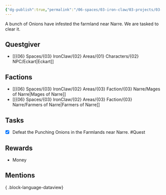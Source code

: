 ```yaml
---
{"dg-publish":true,"permalink":"/06-spaces/03-iron-claw/03-projects/03-quest/02-completed/clear-the-farms-of-punching-onions/","title":"Clear the Farms of Punching Onions"}
---
```



A bunch of Onions have infested the farmland near Narre. We are tasked to clear it.

## Questgiver

- [[{06} Spaces/{03} IronClaw/{02} Areas/{01} Characters/{02} NPC/Eckart\|Eckart]]

## Factions

- [[{06} Spaces/{03} IronClaw/{02} Areas/{03} Faction/{03} Narre/Mages of Narre\|Mages of Narre]]
- [[{06} Spaces/{03} IronClaw/{02} Areas/{03} Faction/{03} Narre/Farmers of Narre\|Farmers of Narre]]

## Tasks

- [x] Defeat the Punching Onions in the Farmlands near Narre. #Quest

## Rewards

- Money

## Mentions


{ .block-language-dataview}
